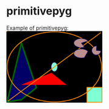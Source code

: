 # primitivepyg

Example of primitivepyg:  
<img src="demo.bmp" width="50%" alt="Some shapes" title="This is what it looks like!" />
